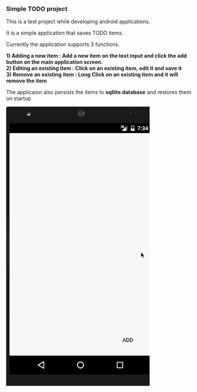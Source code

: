 ### Simple TODO project

This is a test project while developing android applications.

It is a simple application that saves TODO items.

Currently the application supports 3 functions.

 **1) Adding a new item : Add a new item on the text input and click the add button on the main application screen.<br>**
 **2) Editing an existing item : Click on an existing item, edit it and save it<br>**
 **3) Remove an existing item : Long Click on an existing item and it will remove the item<br>**

The applicaion also persists the items to **sqllite database** and restores them on startup

![Video Walkthrough](demo.gif)